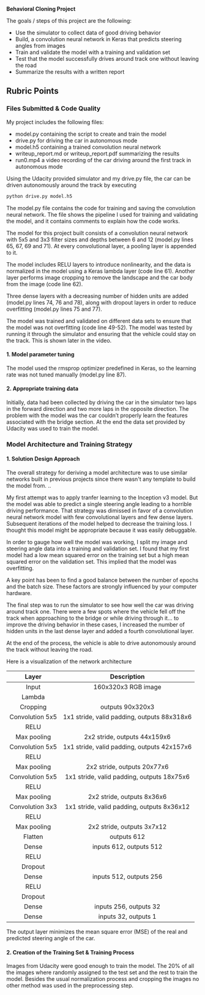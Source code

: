 **Behavioral Cloning Project**

The goals / steps of this project are the following:
* Use the simulator to collect data of good driving behavior
* Build, a convolution neural network in Keras that predicts steering angles from images
* Train and validate the model with a training and validation set
* Test that the model successfully drives around track one without leaving the road
* Summarize the results with a written report


[//]: # (Image References)

[image1]: ./examples/placeholder.png "Model Visualization"
[image2]: ./examples/placeholder.png "Grayscaling"
[image3]: ./examples/placeholder_small.png "Recovery Image"
[image4]: ./examples/placeholder_small.png "Recovery Image"
[image5]: ./examples/placeholder_small.png "Recovery Image"
[image6]: ./examples/placeholder_small.png "Normal Image"
[image7]: ./examples/placeholder_small.png "Flipped Image"

## Rubric Points

### Files Submitted & Code Quality

My project includes the following files:
* model.py containing the script to create and train the model
* drive.py for driving the car in autonomous mode
* model.h5 containing a trained convolution neural network 
* writeup_report.md or writeup_report.pdf summarizing the results
* run0.mp4 a video recording of the car driving around the first track in autonomous mode

Using the Udacity provided simulator and my drive.py file, the car can be driven autonomously around the track by executing 
```sh
python drive.py model.h5
```

The model.py file contains the code for training and saving the convolution neural network. The file shows the pipeline I used for training and validating the model, and it contains comments to explain how the code works.

The model for this project built consists of a convolution neural network with 5x5 and 3x3 filter sizes and depths between 6 and 12 (model.py lines 65, 67, 69 and 71). At every convolutional layer, a pooling layer is appended to it. 

The model includes RELU layers to introduce nonlinearity, and the data is normalized in the model using a Keras lambda layer (code line 61). Another layer performs image cropping to remove the landscape and the car body from the image (code line 62).

Three dense layers with a decreasing number of hidden units are added (model.py lines 74, 76 and 78), along with dropout layers in order to reduce overfitting (model.py lines 75 and 77). 

The model was trained and validated on different data sets to ensure that the model was not overfitting (code line 49-52). The model was tested by running it through the simulator and ensuring that the vehicle could stay on the track. This is shown later in the video.

#### 1. Model parameter tuning

The model used the rmsprop optimizer predefined in Keras, so the learning rate was not tuned manually (model.py line 87).

#### 2. Appropriate training data

Initially, data had been collected by driving the car in the simulator two laps in the forward direction and two more laps in the opposite direction. The problem with the model was the car couldn’t properly learn the features associated with the bridge section. At the end the data set provided by Udacity was used to train the model.

### Model Architecture and Training Strategy

#### 1. Solution Design Approach

The overall strategy for deriving a model architecture was to use similar networks built in previous projects since there wasn't any template to build the model from. ..

My first attempt was to apply tranfer learning to the Inception v3 model. But the model was able to predict a single steering angle leading to a horrible driving performance. That strategy was dimissed in favor of a convolution neural network model with few convolutional layers and few dense layers. Subsequent iterations of the model helped to decrease the training loss. I thought this model might be appropriate because it was easily debuggable.

In order to gauge how well the model was working, I split my image and steering angle data into a training and validation set. I found that my first model had a low mean squared error on the training set but a high mean squared error on the validation set. This implied that the model was overfitting. 

A key point has been to find a good balance between the number of epochs and the batch size. These factors are strongly influenced by your computer hardware.

The final step was to run the simulator to see how well the car was driving around track one. There were a few spots where the vehicle fell off the track when approaching to the bridge or while driving through it... to improve the driving behavior in these cases, I increased the number of hidden units in the last dense layer and added a fourth convolutional layer.

At the end of the process, the vehicle is able to drive autonomously around the track without leaving the road.

Here is a visualization of the network architecture 

| Layer         		|     Description	        					| 
|:---------------------:|:---------------------------------------------:| 
| Input         		| 160x320x3 RGB image   							| 
| Lambda            |                   |
| Cropping          | outputs 90x320x3  |
| Convolution 5x5     	| 1x1 stride, valid padding, outputs 88x318x6 	|
| RELU					|												|
| Max pooling	      	| 2x2 stride,  outputs 44x159x6 				|
| Convolution 5x5     	| 1x1 stride, valid padding, outputs 42x157x6 	|
| RELU					|												|
| Max pooling	      	| 2x2 stride,  outputs 20x77x6 				|
| Convolution 5x5     	| 1x1 stride, valid padding, outputs 18x75x6 	|
| RELU					|												|
| Max pooling	      	| 2x2 stride,  outputs 8x36x6 				|
| Convolution 3x3     	| 1x1 stride, valid padding, outputs 8x36x12 	|
| RELU					|												|
| Max pooling	      	| 2x2 stride,  outputs 3x7x12 				|
| Flatten  |  outputs 612      |
| Dense		| inputs 612, outputs 512    						|
| RELU					|												|
| Dropout					|												|
| Dense	| inputs 512, outputs 256    						|
| RELU					|												|
| Dropout					|												|
| Dense		| inputs 256, outputs 32   						|
| Dense 	| inputs 32, outputs 1   						|

<!--![alt text][image1]-->

The output layer minimizes the mean square error (MSE) of the  real and predicted steering angle of the car.

#### 2. Creation of the Training Set & Training Process

Images from Udacity were good enough to train the model. The 20% of all the images where randomly assigned to the test set and the rest to train the model. Besides the usual normalization process and cropping the images no other method was used in the preprocessing step.
